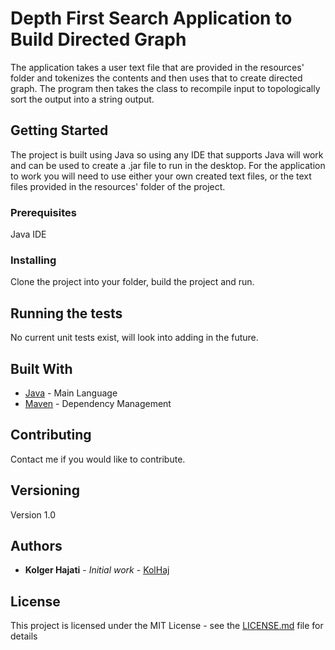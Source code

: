 # Depth First Search Application to Build Directed Graph

The application takes a user text file that are provided in the resources' folder and tokenizes the contents and then uses that to create directed graph. 
The program then takes the class to recompile input to topologically sort the output into a string output.

## Getting Started

The project is built using Java so using any IDE that supports Java will work and can be used to create a .jar file to run in the desktop. 
For the application to work you will need to use either your own created text files, or the text files provided in the resources' folder of the
project.

### Prerequisites

Java IDE

### Installing

Clone the project into your folder, build the project and run.

## Running the tests

No current unit tests exist, will look into adding in the future.

## Built With

* [Java](https://www.java.com/en/) - Main Language
* [Maven](https://maven.apache.org/) - Dependency Management

## Contributing

Contact me if you would like to contribute.

## Versioning

Version 1.0

## Authors

* **Kolger Hajati** - *Initial work* - [KolHaj](https://github.com/KolHaj)

## License

This project is licensed under the MIT License - see the [LICENSE.md](LICENSE.md) file for details
